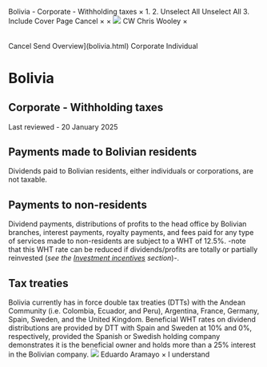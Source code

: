 Bolivia - Corporate - Withholding taxes
×
1.
2.
Unselect All
Unselect All
3.
Include Cover Page
Cancel
×
×
![](-/media/world-wide-tax-summaries/attachments/global---chris-wooley.ashx%3Frev=ac5e5f3223b34096b1afc2a6009c7320&revision=ac5e5f32-23b3-4096-b1af-c2a6009c7320&hash=859B7ADC84DC2CBEC9760E9E6EE7DE6D0A8BFCDF)
CW
Chris Wooley
×
######
Cancel
Send
Overview](bolivia.html)
Corporate
Individual
# Bolivia
## Corporate - Withholding taxes
Last reviewed - 20 January 2025
## Payments made to Bolivian residents
Dividends paid to Bolivian residents, either individuals or corporations, are not taxable.
## Payments to non-residents
Dividend payments, distributions of profits to the head office by Bolivian branches, interest payments, royalty payments, and fees paid for any type of services made to non-residents are subject to a WHT of 12.5%. -note that this WHT rate can be reduced if dividends/profits are totally or partially reinvested (*see the [Investment incentives](bolivia/corporate/tax-credits-and-incentives.html) section*)-.
## Tax treaties
Bolivia currently has in force double tax treaties (DTTs) with the Andean Community (i.e. Colombia, Ecuador, and Peru), Argentina, France, Germany, Spain, Sweden, and the United Kingdom.
Beneficial WHT rates on dividend distributions are provided by DTT with Spain and Sweden at 10% and 0%, respectively, provided the Spanish or Swedish holding company demonstrates it is the beneficial owner and holds more than a 25% interest in the Bolivian company.
![](-/media/world-wide-tax-summaries/attachments/bolivia---eduardo_aramayo.ashx%3Frev=ea0e4d82381f485c944e5ac8491b1708&revision=ea0e4d82-381f-485c-944e-5ac8491b1708&hash=416EAA357766D5529DD27BE50741F741D01C604D)
Eduardo Aramayo
×
I understand